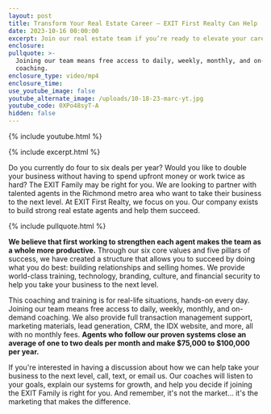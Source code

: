 ```yaml
---
layout: post
title: Transform Your Real Estate Career – EXIT First Realty Can Help
date: 2023-10-16 00:00:00
excerpt: Join our real estate team if you’re ready to elevate your career.
enclosure:
pullquote: >-
  Joining our team means free access to daily, weekly, monthly, and on-demand
  coaching.
enclosure_type: video/mp4
enclosure_time:
use_youtube_image: false
youtube_alternate_image: /uploads/10-18-23-marc-yt.jpg
youtube_code: 0XPo48syT-A
hidden: false
---
```

{% include youtube.html %}

{% include excerpt.html %}

Do you currently do four to six deals per year? Would you like to double your business without having to spend upfront money or work twice as hard? The EXIT Family may be right for you. We are looking to partner with talented agents in the Richmond metro area who want to take their business to the next level. At EXIT First Realty, we focus on you. Our company exists to build strong real estate agents and help them succeed.

{% include pullquote.html %}

**We believe that first working to strengthen each agent makes the team as a whole more productive.** Through our six core values and five pillars of success, we have created a structure that allows you to succeed by doing what you do best: building relationships and selling homes. We provide world-class training, technology, branding, culture, and financial security to help you take your business to the next level.

This coaching and training is for real-life situations, hands-on every day. Joining our team means free access to daily, weekly, monthly, and on-demand coaching. We also provide full transaction management support, marketing materials, lead generation, CRM, the IDX website, and more, all with no monthly fees. **Agents who follow our proven systems close an average of one to two deals per month and make $75,000 to $100,000 per year.**

If you're interested in having a discussion about how we can help take your business to the next level, call, text, or email us. Our coaches will listen to your goals, explain our systems for growth, and help you decide if joining the EXIT Family is right for you. And remember, it's not the market… it's the marketing that makes the difference.